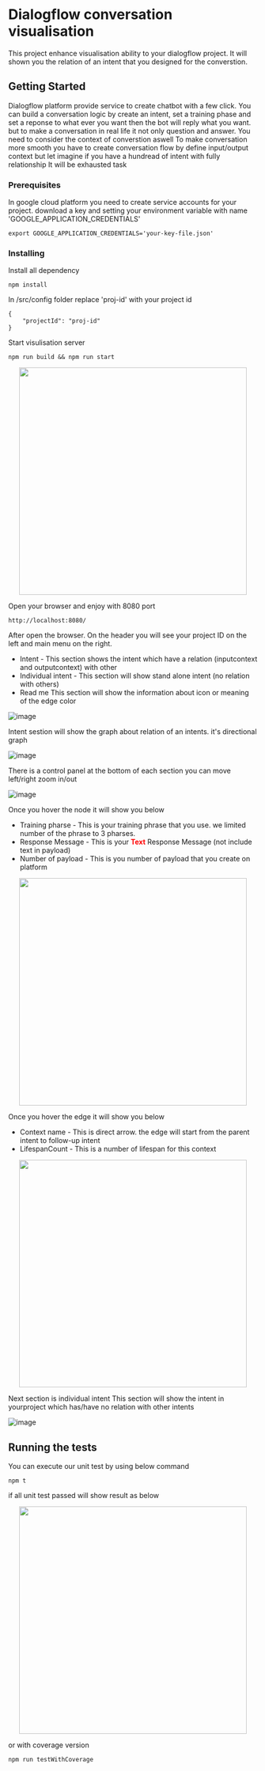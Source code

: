 # Dialogflow conversation visualisation

This project enhance visualisation ability to your dialogflow project. It will shown you the relation of an intent that you designed for the converstion.

## Getting Started

Dialogflow platform provide service to create chatbot with a few click. You can build a conversation logic by create an intent, set a training phase and set a reponse to what ever you want then the bot will reply what you want. but to make a conversation in real life it not only question and answer. You need to consider the context of converstion aswell To make conversation more smooth you have to create conversation flow by define input/output context but let imagine if you have a hundread of intent with fully relationship It will be exhausted task 

### Prerequisites

In google cloud platform you need to create service accounts for your project. download a key and setting your environment variable with name 'GOOGLE_APPLICATION_CREDENTIALS'

```
export GOOGLE_APPLICATION_CREDENTIALS='your-key-file.json'
```

### Installing

Install all dependency

```
npm install
```

In /src/config folder replace 'proj-id' with your project id

```
{
    "projectId": "proj-id"
}
```

Start visulisation server

```
npm run build && npm run start
```

<p align="center">
  <img width="460"  src="https://drive.google.com/uc?export=view&id=1TM0Y6ATHB8ZUD_fuFaW2v6b70NdJoaIL">
</p>

Open your browser and enjoy with 8080 port
```
http://localhost:8080/
```

After open the browser. On the header you will see your project ID on the left and main menu on the right.
   - Intent - This section shows the intent which have a relation (inputcontext and outputcontext) with other
   - Individual intent - This section will show stand alone intent (no relation with others)
   - Read me This section will show the information about icon or meaning of the edge color
   
![image](https://drive.google.com/uc?export=view&id=1ioMfULcn3Zx64tp-495HVdoTKxpI-6da)


Intent sestion will show the graph about relation of an intents. it's directional graph

![image](https://drive.google.com/uc?export=view&id=1hbslUu9PwEBxIt60jsIBeTWpLaZ8kAgt)

There is a control panel at the bottom of each section you can move left/right zoom in/out 

![image](https://drive.google.com/uc?export=view&id=12UoHiQE1Ru-wLla4l5ugBEfu3kgEvgQ9)

  

Once you hover the node it will show you below</br>
   - Training pharse - This is your training phrase that you use. we limited number of the phrase to 3 pharses.</br>
   - Response Message - This is your <b style="color:red">Text</b> Response Message (not include text in payload)
   - Number of payload - This is you number of payload that you create on platform

<p align="center">
  <img width="460"  src="https://drive.google.com/uc?export=view&id=1ErCTo_-29q-TwnJ36Agvujc8PExen0MC">
</p>

Once you hover the edge it will show you below
   - Context name - This is direct arrow. the edge will start from the parent intent to follow-up intent
   - LifespanCount - This is a number of lifespan for this context

<p align="center">
  <img width="460"  src="https://drive.google.com/uc?export=view&id=1JqAz7wswOY1hqpnihE1RMgLO6leMSS2i">
</p>

Next section is individual intent This section will show the intent in yourproject which has/have no relation with other intents

![image](https://drive.google.com/uc?export=view&id=1y0G-TD0_-0wV9kc0M7z7gLCCfThBFgDc)



## Running the tests


You can execute our unit test by using below command

```
npm t
```
if all unit test passed will show result as below

<p align="center">
  <img width="460"  src="https://drive.google.com/uc?export=view&id=1on73XQRw6YSCTuLx3iKtxYnHGGeyLE1d">
</p>

or with coverage version

```
npm run testWithCoverage
```

